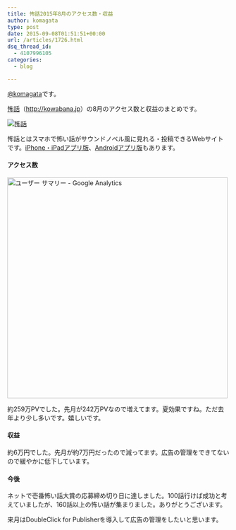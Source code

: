 ```yaml
---
title: 怖話2015年8月のアクセス数・収益
author: komagata
type: post
date: 2015-09-08T01:51:51+00:00
url: /articles/1726.html
dsq_thread_id:
  - 4107996105
categories:
  - blog

---
```

[@komagata][1]です。

<a title="怖話" href="http://kowabana.jp" target="_blank">怖話</a>（<a title="怖話" href="http://kowabana.jp" target="_blank">http://kowabana.jp</a>）の8月のアクセス数と収益のまとめです。

<p class="center">
  <a href="http://kowabana.jp"><img alt="怖話" src="http://i.gyazo.com/19e880127697f2aa72533b8e32ed6a2a.png" /></a>
</p>

怖話とはスマホで怖い話がサウンドノベル風に見れる・投稿できるWebサイトです。<a title="怖話iPhone・iPadアプリ版" href="https://itunes.apple.com/jp/app/bu-hua-zui-buno1wan5000huano/id564486792?l=ja&mt=8" target="_blank">iPhone・iPadアプリ版</a>、<a title="怖話Androidアプリ版" href="https://play.google.com/store/apps/details?id=jp.fjord.kowabana" target="_blank">Androidアプリ版</a>もあります。

#### アクセス数

<p class="center">
  <img alt="ユーザー サマリー - Google Analytics" src="https://gyazo.com/8817d268e3eb74bfdfa7cec9049aa674.png" width="500px" />
</p>

約259万PVでした。先月が242万PVなので増えてます。夏効果ですね。ただ去年より少し多いです。嬉しいです。

#### 収益

約6万円でした。先月が約7万円だったので減ってます。広告の管理をできてないので緩やかに低下しています。

#### 今後

ネットで壱番怖い話大賞の応募締め切り日に達しました。100話行けば成功と考えていましたが、160話以上の怖い話が集まりました。ありがとうございます。

来月はDoubleClick for Publisherを導入して広告の管理をしたいと思います。

 [1]: http://twitter.com/komagata